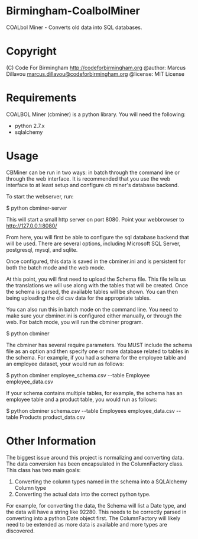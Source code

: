 # Birmingham-CoalbolMiner
COALbol Miner - Converts old data into SQL databases.

# Copyright
(C) Code For Birmingham <http://codeforbirmingham.org>
@author: Marcus Dillavou <marcus.dillavou@codeforbirmingham.org>
@license: MIT License

# Requirements
COALBOL Miner (cbminer) is a python library. You will need the following:

 - python 2.7.x
 - sqlalchemy

# Usage
CBMiner can be run in two ways: in batch through the command line or through the web interface. It is recommended that you use the web interface to at least setup and configure cb miner's database backend.

To start the webserver, run:

 $ python cbminer-server

This will start a small http server on port 8080. Point your webbrowser to http://127.0.0.1:8080/

From here, you will first be able to configure the sql database backend that will be used. There are several options, including Microsoft SQL Server, postgresql, mysql, and sqlite.

Once configured, this data is saved in the cbminer.ini and is persistent for both the batch mode and the web mode.

At this point, you will first need to upload the Schema file. This file tells us the translations we will use along with the tables that will be created. Once the schema is parsed, the available tables will be shown. You can then being uploading the old csv data for the appropriate tables.

You can also run this in batch mode on the command line. You need to make sure your cbminer.ini is configured either manually, or through the web. For batch mode, you will run the cbminer program.

 $ python cbminer

The cbminer has several require parameters. You MUST include the schema file as an option and then specify one or more database related to tables in the schema. For example, if you had a schema for the employee table and an employee dataset, your would run as follows:

 $ python cbminer employee_schema.csv --table Employee employee_data.csv

If your schema contains multiple tables, for example, the schema has an employee table and a product table, you would run as follows:

 $ python cbminer schema.csv --table Employees employee_data.csv --table Products product_data.csv

# Other Information

The biggest issue around this project is normalizing and converting data. The data conversion has been encapsulated in the ColumnFactory class. This class has two main goals:

 1. Converting the column types named in the schema into a SQLAlchemy Column type
 2. Converting the actual data into the correct python type.

For example, for converting the data, the Schema will list a Date type, and the data will have a string like 92280. This needs to be correctly parsed in converting into a python Date object first. The ColumnFactory will likely need to be extended as more data is available and more types are discovered.